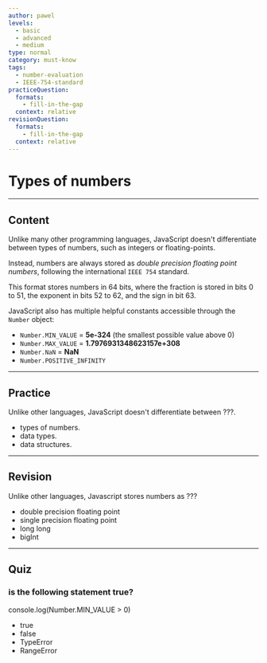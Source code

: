 ```yaml
---
author: pawel
levels:
  - basic
  - advanced
  - medium
type: normal
category: must-know
tags:
  - number-evaluation
  - IEEE-754-standard
practiceQuestion:
  formats:
    - fill-in-the-gap
  context: relative
revisionQuestion:
  formats:
    - fill-in-the-gap
  context: relative
---
```


# Types of numbers


---

## Content

Unlike many other programming languages, JavaScript doesn't differentiate between types of numbers, such as integers or floating-points.

Instead, numbers are always stored as *double precision floating point numbers*, following the international `IEEE 754` standard.

This format stores numbers in 64 bits, where the fraction is stored in bits 0 to 51, the exponent in bits 52 to 62, and the sign in bit 63.

JavaScript also has multiple helpful constants accessible through the `Number` object:

- `Number.MIN_VALUE` = **5e-324** (the smallest possible value above 0)
- `Number.MAX_VALUE` = **1.7976931348623157e+308**
- `Number.NaN` = **NaN**
- `Number.POSITIVE_INFINITY`


---

## Practice

Unlike other languages, JavaScript doesn't differentiate between ???.

- types of numbers.
- data types.
- data structures.


---

## Revision

Unlike other languages, Javascript stores numbers as ???

- double precision floating point
- single precision floating point
- long long
- bigInt


---

## Quiz

### is the following statement true?


console.log(Number.MIN_VALUE > 0)

- true
- false
- TypeError
- RangeError
 
